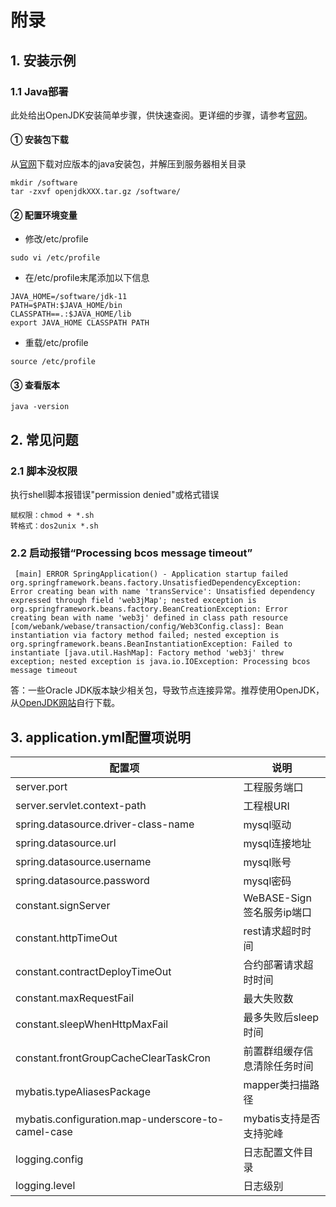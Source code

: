 # 附录

## 1. 安装示例

### 1.1 Java部署

此处给出OpenJDK安装简单步骤，供快速查阅。更详细的步骤，请参考[官网](https://openjdk.java.net/install/index.html)。

#### ① 安装包下载

从[官网](https://jdk.java.net/java-se-ri/11)下载对应版本的java安装包，并解压到服务器相关目录

```shell
mkdir /software
tar -zxvf openjdkXXX.tar.gz /software/
```

#### ② 配置环境变量

- 修改/etc/profile

```
sudo vi /etc/profile
```

- 在/etc/profile末尾添加以下信息

```shell
JAVA_HOME=/software/jdk-11
PATH=$PATH:$JAVA_HOME/bin
CLASSPATH==.:$JAVA_HOME/lib
export JAVA_HOME CLASSPATH PATH
```

- 重载/etc/profile

```
source /etc/profile
```

#### ③ 查看版本

```
java -version
```

## 2. 常见问题

### 2.1 脚本没权限

执行shell脚本报错误"permission denied"或格式错误

```
赋权限：chmod + *.sh
转格式：dos2unix *.sh
```

### 2.2 启动报错“Processing bcos message timeout”

```
 [main] ERROR SpringApplication() - Application startup failed
org.springframework.beans.factory.UnsatisfiedDependencyException: Error creating bean with name 'transService': Unsatisfied dependency expressed through field 'web3jMap'; nested exception is org.springframework.beans.factory.BeanCreationException: Error creating bean with name 'web3j' defined in class path resource [com/webank/webase/transaction/config/Web3Config.class]: Bean instantiation via factory method failed; nested exception is org.springframework.beans.BeanInstantiationException: Failed to instantiate [java.util.HashMap]: Factory method 'web3j' threw exception; nested exception is java.io.IOException: Processing bcos message timeout
```

答：一些Oracle JDK版本缺少相关包，导致节点连接异常。推荐使用OpenJDK，从[OpenJDK网站](https://jdk.java.net/java-se-ri/11)自行下载。

## 3. application.yml配置项说明

| 配置项                                             | 说明                         |
| -------------------------------------------------- | ---------------------------- |
| server.port                                        | 工程服务端口                 |
| server.servlet.context-path                        | 工程根URI                    |
| spring.datasource.driver-class-name                | mysql驱动                    |
| spring.datasource.url                              | mysql连接地址                |
| spring.datasource.username                         | mysql账号                    |
| spring.datasource.password                         | mysql密码                    |
| constant.signServer                                | WeBASE-Sign签名服务ip端口    |
| constant.httpTimeOut                               | rest请求超时时间             |
| constant.contractDeployTimeOut                     | 合约部署请求超时时间         |
| constant.maxRequestFail                            | 最大失败数                   |
| constant.sleepWhenHttpMaxFail                      | 最多失败后sleep时间          |
| constant.frontGroupCacheClearTaskCron              | 前置群组缓存信息清除任务时间 |
| mybatis.typeAliasesPackage                         | mapper类扫描路径             |
| mybatis.configuration.map-underscore-to-camel-case | mybatis支持是否支持驼峰      |
| logging.config                                     | 日志配置文件目录             |
| logging.level                                      | 日志级别                     |
